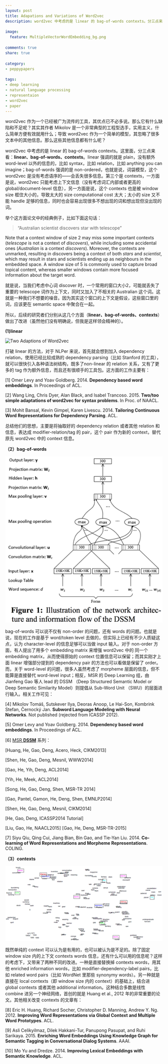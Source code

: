 ```yaml
---
layout: post
title: Adapations and Variations of Word2vec
description: word2vec 中考虑的是 linear 的 bag-of-words contexts。分三点来看：linear、bag-of-words、contexts。linear 强调的就是 plain，没有额外 word-level 以外的信息的，比如 syntax，比如 relation，比如 anything you can imagine；bag-of-words 强调的是 non-ordered，也就是说，词袋模型，这个 word2vec 是没有考虑语序的；第三个是 contexts，一方面是说，word2vec 只能考虑上下文信息（没有考虑词汇内部或者更高的 global/document-level 信息），另一方面是说，这个 contexts 也是被 window size 框住大小的，导致太大的 size computational cost 太大；太小的 size 又不能 handle 足够的信息，同时也会容易出现很多不想出现的词和想出现但没出现的词。

image:
  feature: MultipleVectorWordEmbedding_bg.png

comments: true
share: true

category:
- peppypapers

tags:
- deep learning
- natural language processing
- representaion
- word2vec
- paper
---
```


word2vec 作为一个已经被广为流传的工具，其优点已不必多说。那么它有什么缺陷和不足呢？其实其作者 Mikolov 是一个非常典型的工程型选手，实用主义，什么简单方便有效就用什么；导致 word2vec 作为一个简单的模型，其忽略了很多文本中的其他信息。那么这些其他信息都有什么呢？

word2vec 中考虑的是 linear 的 bag-of-words contexts。这里面，分三点来看：**linear、bag-of-words、contexts**。linear 强调的就是 plain，没有额外 word-level 以外的信息的，比如 syntax，比如 relation，比如 anything you can imagine；bag-of-words 强调的是 non-ordered，也就是说，词袋模型，这个 word2vec 是没有考虑语序的——会丢失很多信息。第三个是 contexts，一方面是说，word2vec 只能考虑上下文信息（没有考虑词汇内部或者更高的 global/document-level 信息），另一方面是说，这个 contexts 也是被 window size 框住大小的，导致太大的 size computational cost 太大；太小的 size 又不能 handle 足够的信息，同时也会容易出现很多不想出现的词和想出现但没出现的词。

举个这方面论文中的经典例子，比如下面这句话：

> “Australian scientist discovers star with telescope”  

Note that a context window of size 2 may miss some important contexts (*telescope* is not a context of *discovers*), while including some accidental ones (*Australian* is a context *discovers*). Moreover, the contexts are unmarked, resulting in discovers being a context of both *stars* and *scientist*, which may result in stars and scientists ending up as neighbours in the embedded space. A window size of 5 is commonly used to capture broad topical content, whereas smaller windows contain more focused information about the target word. 

就是说，当我们考虑中心词 discover 时，一个常用的窗口大小2，可能就丢失了重要的 telescope 词作为上下文，同时又加入了不相关的 Australian 这个词。这就是一种我们不想要的噪音。因为其实这个窗口的上下文是假设，这些窗口里的词，应该更在 semantic space 中聚合在一起。

所以，后续的研究者们分别从这几个方面（**linear、bag-of-words、contexts**）做出了改进（虽然他们没有明确说，但我是这样领会精神的）。


**(1)linear**


![Two Adaptions of Word2vec](/images/structure-w2v.png)

打破 linear 的方法，对于 NLPer 来说，首先就会想到加入 dependency relation，使用已经比较成熟的 dependency parsing（比如 Stanford 的工具），就可以很快引入各种语法树结构，既多了non-linear 的 relation 关系，又有了更多的 tag 作为额外信息，而且还有很顺手的工具包。这方面的工作主要有：

[1] Omer Levy and Yoav Goldberg. 2014. **Dependency based word embeddings**. In Proceedings of ACL.

[2] Wang Ling, Chris Dyer, Alan Black, and Isabel Trancoso. 2015. **Two/too simple adaptations of word2vec for syntax problems**. In Proc. of NAACL.

[3] Mohit Bansal, Kevin Gimpel, Karen Livescu. 2014. **Tailoring Continuous Word Representations for Dependency Parsing**. ACL.

总结他们的思想，主要是将抽取好的 dependency relation 或者其他 relation 和 信息，表达成 modifier-relation/tag 的 pair，这个 pair 作为新的 context，替代原先 word2vec 中的 context 信息。



**（2）bag-of-words**

![The DSSM arthitecture](/images/dssm.png)

bag-of-words 可以说不仅有 non-order 的问题，还有 words 的问题。也就是说，现在的工作是基于 word/token level 去做的，但实际上已经有不少人质疑这点，认为 character-level 的信息足够可以当做 input 输入。对于 non-order 方面，有人提出了用多个 embedding matrix 来增强 word2vec 中的 同一个 embedding matrix，从而使得原始的 context 位置信息可以保留；而其实刚才上面 linear 增强部分提到的 dependency pair 的方法也可以看做是保留了 order。而，关于 word-level 的问题，很多人虽然考虑了 morpheme 层面的信息，但不能算是直接替代 word-level input；相反，MSR 的 Deep Learning 组，由 Jianfeng Gao 等人 lead 的 DSSM （Deep Structured Semantic Model or Deep Semantic Similarity Model）则提倡从 Sub-Word Unit （SWU）的层面进行输入。相关工作可见：

[4] Mikolov Tomáš, Sutskever Ilya, Deoras Anoop, Le Hai-Son, Kombrink Stefan, Černocký Jan. **Subword Language Modeling with Neural Networks**. Not published (rejected from ICASSP 2012).

[5] Omer Levy and Yoav Goldberg. 2014. **Dependency based word embeddings**. In Proceedings of ACL.

[6] [MSR **DSSM**](http://research.microsoft.com/en-us/projects/dssm/) 系列：

[Huang, He, Gao, Deng, Acero, Heck, CIKM2013] 

[Shen, He, Gao, Deng, Mesnil, WWW2014] 

[Gao, He, Yih, Deng, ACL2014] 

[Yih, He, Meek, ACL2014] 

[Song, He, Gao, Deng, Shen, MSR-TR 2014] 

[Gao, Pantel, Gamon, He, Deng, Shen, EMNLP2014] 

[Shen, He, Gao, Deng, Mesnil, CIKM2014] 

[He, Gao, Deng, ICASSP2014 Tutorial] 

[Liu, Gao, He, NAACL2015] 
[Gao, He, Deng, MSR-TR-2015]

[7] Siyu Qiu, Qing Cui, Jiang Bian, Bin Gao, and Tie-Yan Liu. 2014. **Co-learning of Word Representations and Morpheme Representations**. COLING.



**（3）contexts** 


![result of Socher's dependency-based word embeddings](/images/MultipleVectorWordEmbedding_bg.png)

既然单纯的 context 可以认为是有用的，也可以被认为是不足的。除了固定 window size 内的上下文 contexts words 信息，还有什么可以用的信息呢？这样的考虑下，又带来了两种不同的改进。一种是直接替换掉 contexts words，用其他 enriched information words，比如 modifier-dependency-label pairs，比如 related word pairs（比如 WordNet 里那些 synonymy words）。另一种就是直接在 local contexts（即 window size 内的 context）的基础上，结合进 global contexts 或者其他 additional information。这种结合多数是线性 combine 进另一个神经网络，首创的就是 Huang et al., 2012 年的非常重要的论文。其他相关改变 contexts 的文章有：

[8] Eric H. Huang, Richard Socher, Christopher D. Manning, Andrew Y. Ng. 2012. **Improving Word Representations via Global Context and Multiple Word Prototypes**. ACL.

[9] Asli Celikyilmaz, Dilek Hakkani-Tur, Panupong Pasupat, and Ruhi Sarikaya. 2015.  **Enriching Word Embeddings Using Knowledge Graph for Semantic Tagging in Conversational Dialog Systems**. AAAI.

[10] Mo Yu and Dredze. 2014. **Improving Lexical Embeddings with Semantic Knowledge**. ACL.



